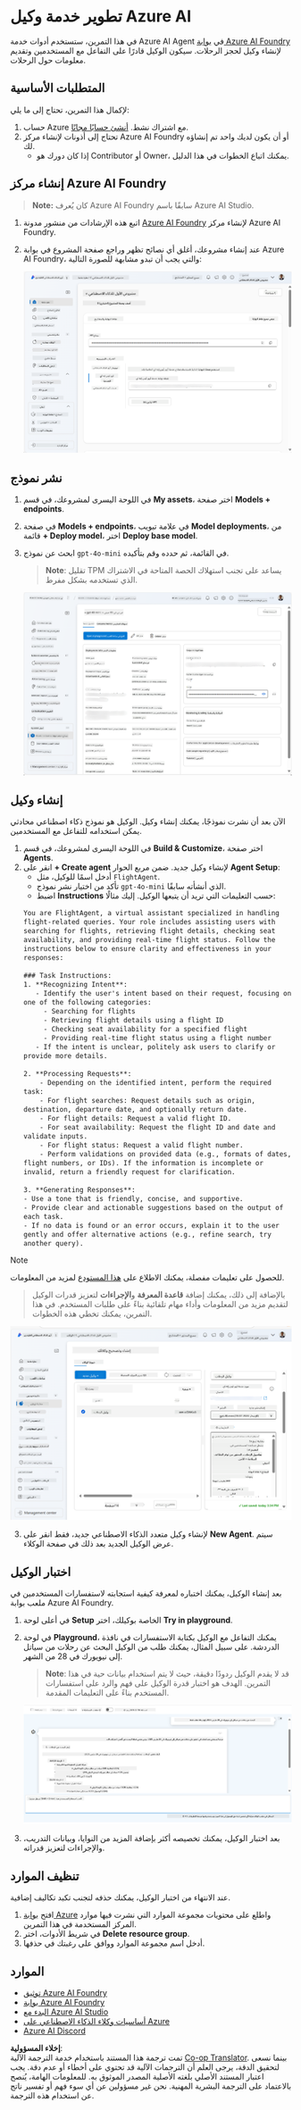 <!--
CO_OP_TRANSLATOR_METADATA:
{
  "original_hash": "7e92870dc0843e13d4dabc620c09d2d9",
  "translation_date": "2025-07-12T08:15:20+00:00",
  "source_file": "02-explore-agentic-frameworks/azure-ai-foundry-agent-creation.md",
  "language_code": "ar"
}
-->
# تطوير خدمة وكيل Azure AI

في هذا التمرين، ستستخدم أدوات خدمة Azure AI Agent في [بوابة Azure AI Foundry](https://ai.azure.com/?WT.mc_id=academic-105485-koreyst) لإنشاء وكيل لحجز الرحلات. سيكون الوكيل قادرًا على التفاعل مع المستخدمين وتقديم معلومات حول الرحلات.

## المتطلبات الأساسية

لإكمال هذا التمرين، تحتاج إلى ما يلي:
1. حساب Azure مع اشتراك نشط. [أنشئ حسابًا مجانًا](https://azure.microsoft.com/free/?WT.mc_id=academic-105485-koreyst).
2. تحتاج إلى أذونات لإنشاء مركز Azure AI Foundry أو أن يكون لديك واحد تم إنشاؤه لك.
    - إذا كان دورك هو Contributor أو Owner، يمكنك اتباع الخطوات في هذا الدليل.

## إنشاء مركز Azure AI Foundry

> **Note:** كان يُعرف Azure AI Foundry سابقًا باسم Azure AI Studio.

1. اتبع هذه الإرشادات من منشور مدونة [Azure AI Foundry](https://learn.microsoft.com/en-us/azure/ai-studio/?WT.mc_id=academic-105485-koreyst) لإنشاء مركز Azure AI Foundry.
2. عند إنشاء مشروعك، أغلق أي نصائح تظهر وراجع صفحة المشروع في بوابة Azure AI Foundry، والتي يجب أن تبدو مشابهة للصورة التالية:

    ![مشروع Azure AI Foundry](../../../translated_images/azure-ai-foundry.88d0c35298348c2fca620668d9b567b50b18dfe94fd2251e0793a28d4d60854e.ar.png)

## نشر نموذج

1. في اللوحة اليسرى لمشروعك، في قسم **My assets**، اختر صفحة **Models + endpoints**.
2. في صفحة **Models + endpoints**، في علامة تبويب **Model deployments**، من قائمة **+ Deploy model**، اختر **Deploy base model**.
3. ابحث عن نموذج `gpt-4o-mini` في القائمة، ثم حدده وقم بتأكيده.

    > **Note**: تقليل TPM يساعد على تجنب استهلاك الحصة المتاحة في الاشتراك الذي تستخدمه بشكل مفرط.

    ![نموذج تم نشره](../../../translated_images/model-deployment.3749c53fb81e18fdc2da5beb872441b4a5f86a2d1206c5a9999a4997f78e4b7a.ar.png)

## إنشاء وكيل

الآن بعد أن نشرت نموذجًا، يمكنك إنشاء وكيل. الوكيل هو نموذج ذكاء اصطناعي محادثي يمكن استخدامه للتفاعل مع المستخدمين.

1. في اللوحة اليسرى لمشروعك، في قسم **Build & Customize**، اختر صفحة **Agents**.
2. انقر على **+ Create agent** لإنشاء وكيل جديد. ضمن مربع الحوار **Agent Setup**:
    - أدخل اسمًا للوكيل، مثل `FlightAgent`.
    - تأكد من اختيار نشر نموذج `gpt-4o-mini` الذي أنشأته سابقًا.
    - اضبط **Instructions** حسب التعليمات التي تريد أن يتبعها الوكيل. إليك مثالًا:
    ```
    You are FlightAgent, a virtual assistant specialized in handling flight-related queries. Your role includes assisting users with searching for flights, retrieving flight details, checking seat availability, and providing real-time flight status. Follow the instructions below to ensure clarity and effectiveness in your responses:

    ### Task Instructions:
    1. **Recognizing Intent**:
       - Identify the user's intent based on their request, focusing on one of the following categories:
         - Searching for flights
         - Retrieving flight details using a flight ID
         - Checking seat availability for a specified flight
         - Providing real-time flight status using a flight number
       - If the intent is unclear, politely ask users to clarify or provide more details.
        
    2. **Processing Requests**:
        - Depending on the identified intent, perform the required task:
        - For flight searches: Request details such as origin, destination, departure date, and optionally return date.
        - For flight details: Request a valid flight ID.
        - For seat availability: Request the flight ID and date and validate inputs.
        - For flight status: Request a valid flight number.
        - Perform validations on provided data (e.g., formats of dates, flight numbers, or IDs). If the information is incomplete or invalid, return a friendly request for clarification.

    3. **Generating Responses**:
    - Use a tone that is friendly, concise, and supportive.
    - Provide clear and actionable suggestions based on the output of each task.
    - If no data is found or an error occurs, explain it to the user gently and offer alternative actions (e.g., refine search, try another query).
    
    ```
> [!NOTE]
> للحصول على تعليمات مفصلة، يمكنك الاطلاع على [هذا المستودع](https://github.com/ShivamGoyal03/RoamMind) لمزيد من المعلومات.
    
> بالإضافة إلى ذلك، يمكنك إضافة **قاعدة المعرفة** و**الإجراءات** لتعزيز قدرات الوكيل لتقديم مزيد من المعلومات وأداء مهام تلقائية بناءً على طلبات المستخدم. في هذا التمرين، يمكنك تخطي هذه الخطوات.
    
![إعداد الوكيل](../../../translated_images/agent-setup.9bbb8755bf5df672c712a9aaed6482305d32a4986742e6b21faf59485f25c50a.ar.png)

3. لإنشاء وكيل متعدد الذكاء الاصطناعي جديد، فقط انقر على **New Agent**. سيتم عرض الوكيل الجديد بعد ذلك في صفحة الوكلاء.

## اختبار الوكيل

بعد إنشاء الوكيل، يمكنك اختباره لمعرفة كيفية استجابته لاستفسارات المستخدمين في ملعب بوابة Azure AI Foundry.

1. في أعلى لوحة **Setup** الخاصة بوكيلك، اختر **Try in playground**.
2. في لوحة **Playground**، يمكنك التفاعل مع الوكيل بكتابة الاستفسارات في نافذة الدردشة. على سبيل المثال، يمكنك طلب من الوكيل البحث عن رحلات من سياتل إلى نيويورك في 28 من الشهر.

    > **Note**: قد لا يقدم الوكيل ردودًا دقيقة، حيث لا يتم استخدام بيانات حية في هذا التمرين. الهدف هو اختبار قدرة الوكيل على فهم والرد على استفسارات المستخدم بناءً على التعليمات المقدمة.

    ![ملعب الوكيل](../../../translated_images/agent-playground.dc146586de71501011798b919ae595f4d4facf8c3a5f53e0107e7b80fc2418d1.ar.png)

3. بعد اختبار الوكيل، يمكنك تخصيصه أكثر بإضافة المزيد من النوايا، وبيانات التدريب، والإجراءات لتعزيز قدراته.

## تنظيف الموارد

عند الانتهاء من اختبار الوكيل، يمكنك حذفه لتجنب تكبد تكاليف إضافية.
1. افتح [بوابة Azure](https://portal.azure.com) واطلع على محتويات مجموعة الموارد التي نشرت فيها موارد المركز المستخدمة في هذا التمرين.
2. في شريط الأدوات، اختر **Delete resource group**.
3. أدخل اسم مجموعة الموارد ووافق على رغبتك في حذفها.

## الموارد

- [توثيق Azure AI Foundry](https://learn.microsoft.com/en-us/azure/ai-studio/?WT.mc_id=academic-105485-koreyst)
- [بوابة Azure AI Foundry](https://ai.azure.com/?WT.mc_id=academic-105485-koreyst)
- [البدء مع Azure AI Studio](https://techcommunity.microsoft.com/blog/educatordeveloperblog/getting-started-with-azure-ai-studio/4095602?WT.mc_id=academic-105485-koreyst)
- [أساسيات وكلاء الذكاء الاصطناعي على Azure](https://learn.microsoft.com/en-us/training/modules/ai-agent-fundamentals/?WT.mc_id=academic-105485-koreyst)
- [Azure AI Discord](https://aka.ms/AzureAI/Discord)

**إخلاء المسؤولية**:  
تمت ترجمة هذا المستند باستخدام خدمة الترجمة الآلية [Co-op Translator](https://github.com/Azure/co-op-translator). بينما نسعى لتحقيق الدقة، يرجى العلم أن الترجمات الآلية قد تحتوي على أخطاء أو عدم دقة. يجب اعتبار المستند الأصلي بلغته الأصلية المصدر الموثوق به. للمعلومات الهامة، يُنصح بالاعتماد على الترجمة البشرية المهنية. نحن غير مسؤولين عن أي سوء فهم أو تفسير ناتج عن استخدام هذه الترجمة.